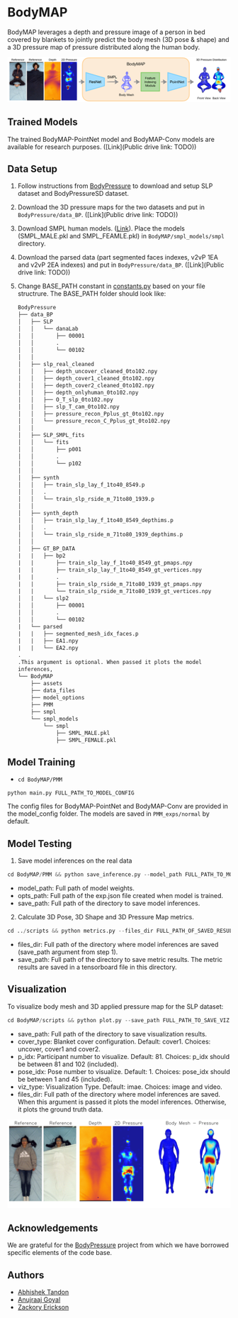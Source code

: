 # BodyMAP


BodyMAP leverages a depth and pressure image of a person in bed covered by blankets to jointly predict the body mesh (3D pose & shape) and a 3D pressure map of pressure distributed along the human body.

<p align="center">
<img src="assets/intro_main.png" alt="BodyPressure"/>
</p> 

## Trained Models 

The trained BodyMAP-PointNet model and BodyMAP-Conv models are available for research purposes. ([Link](Public drive link: TODO))

## Data Setup 

1. Follow instructions from [BodyPressure](https://github.com/Healthcare-Robotics/BodyPressure?tab=readme-ov-file#download-data) to download and setup SLP dataset and BodyPressureSD dataset. 

2. Download the 3D pressure maps for the two datasets and put in ```BodyPressure/data_BP```. ([Link](Public drive link: TODO))

3. Download SMPL human models. ([Link](https://smpl.is.tue.mpg.de/en)). Place the models (SMPL_MALE.pkl and SMPL_FEAMLE.pkl) in ```BodyMAP/smpl_models/smpl``` directory.

4. Download the parsed data (part segmented faces indexes, v2vP 1EA and v2vP 2EA indexes) and put in ```BodyPressure/data_BP```. ([Link](Public drive link: TODO))

5. Change BASE_PATH constant in [constants.py](https://github.com/RCHI-Lab/BodyMAP/blob/main/PMM/constants.py#L43) based on your file structrure. The BASE_PATH folder should look like:

    ```
    BodyPressure
    ├── data_BP
    │   ├── SLP
    │   │   └── danaLab
    │   │       ├── 00001
    │   │       .
    │   │       └── 00102
    │   │   
    │   ├── slp_real_cleaned
    │   │   ├── depth_uncover_cleaned_0to102.npy
    │   │   ├── depth_cover1_cleaned_0to102.npy
    │   │   ├── depth_cover2_cleaned_0to102.npy
    │   │   ├── depth_onlyhuman_0to102.npy
    │   │   ├── O_T_slp_0to102.npy
    │   │   ├── slp_T_cam_0to102.npy
    │   │   ├── pressure_recon_Pplus_gt_0to102.npy
    │   │   └── pressure_recon_C_Pplus_gt_0to102.npy
    │   │   
    │   ├── SLP_SMPL_fits
    │   │   └── fits
    │   │       ├── p001
    │   │       .
    │   │       └── p102
    │   │   
    │   ├── synth
    │   │   ├── train_slp_lay_f_1to40_8549.p
    │   │   .
    │   │   └── train_slp_rside_m_71to80_1939.p
    │   │   
    │   ├── synth_depth
    │   │   ├── train_slp_lay_f_1to40_8549_depthims.p
    │   │   .
    │   │   └── train_slp_rside_m_71to80_1939_depthims.p
    │   │   
    │   ├── GT_BP_DATA
    |   |   ├── bp2
    |   |       ├── train_slp_lay_f_1to40_8549_gt_pmaps.npy
    |   |       ├── train_slp_lay_f_1to40_8549_gt_vertices.npy
    |   |       .
    |   |       ├── train_slp_rside_m_71to80_1939_gt_pmaps.npy
    |   |       └── train_slp_rside_m_71to80_1939_gt_vertices.npy
    │   |   └── slp2
    │   │       ├── 00001
    │   │       .
    │   │       └── 00102
    |   └── parsed
    |   |   ├── segmented_mesh_idx_faces.p
    |   |   ├── EA1.npy
    |   |   └── EA2.npy
    .
    .This argument is optional. When passed it plots the model inferences, 
    └── BodyMAP
        ├── assets
        ├── data_files
        ├── model_options
        ├── PMM
        ├── smpl
        └── smpl_models
            └── smpl 
                ├── SMPL_MALE.pkl
                ├── SMPL_FEMALE.pkl
    ```

## Model Training 

* ```cd BodyMAP/PMM```

```
python main.py FULL_PATH_TO_MODEL_CONFIG
```

The config files for BodyMAP-PointNet and BodyMAP-Conv are provided in the model_config folder. 
The models are saved in ```PMM_exps/normal``` by default. 

## Model Testing 

1. Save model inferences on the real data 
```python
cd BodyMAP/PMM && python save_inference.py --model_path FULL_PATH_TO_MODEL_WEIGHTS --opts_path FULL_PATH_TO_MODEL_EXP_JSON --save_path FULL_PATH_TO_SAVE_INFERENCES
```
* model_path: Full path of model weights. 
* opts_path: Full path of the exp.json file created when model is trained.
* save_path: Full path of the directory to save model inferences.

2. Calculate 3D Pose, 3D Shape and 3D Pressure Map metrics. 
```python
cd ../scripts && python metrics.py --files_dir FULL_PATH_OF_SAVED_RESULTS_DIR --save_path FULL_PATH_TO_SAVE_METRICS
```
* files_dir: Full path of the directory where model inferences are saved (save_path argument from step 1). 
* save_path: Full path of the directory to save metric results. The metric results are saved in a tensorboard file in this directory.

## Visualization

To visualize body mesh and 3D applied pressure map for the SLP dataset:
```python 
cd BodyMAP/scripts && python plot.py --save_path FULL_PATH_TO_SAVE_VIZ --cover_type COVER_TYPE --p_idx PARTICIPANT_IDX --pose_idx POSE_IDX --viz_type image --files_dir FULL_PATH_OF_MODEL_INFEFERENCES 
```
* save_path: Full path of the directory to save visualization results. 
* cover_type: Blanket cover configuration. Default: cover1. Choices: uncover, cover1 and cover2. 
* p_idx: Participant number to visualize. Default: 81. Choices: p_idx should be between 81 and 102 (included).
* pose_idx: Pose number to visualize. Default: 1. Choices: pose_idx should be between 1 and 45 (included). 
* viz_type: Visualization Type. Default: imae. Choices: image and video.
* files_dir: Full path of the directory where model inferences are saved. When this argument is passed it plots the model inferences. Otherwise, it plots the ground truth data. 

<p center="align">
    <img src="assets/Model_cover1_081_1.png" alt="viz for pariticpant: 81, pose: 1, cover_type: cover1">
</p>


## Acknowledgements

We are grateful for the [BodyPressure](https://github.com/Healthcare-Robotics/BodyPressure) project from which we have borrowed specific elements of the code base.

## Authors 

* [Abhishek Tandon](https://github.com/Tandon-A)
* [Anujraaj Goyal](https://github.com/timbektu)
* [Zackory Erickson](https://github.com/Zackory)

